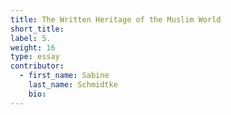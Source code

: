 ```yaml
---
title: The Written Heritage of the Muslim World
short_title:
label: 5.
weight: 16
type: essay
contributor:
  - first_name: Sabine
    last_name: Schmidtke
    bio:
---
```

